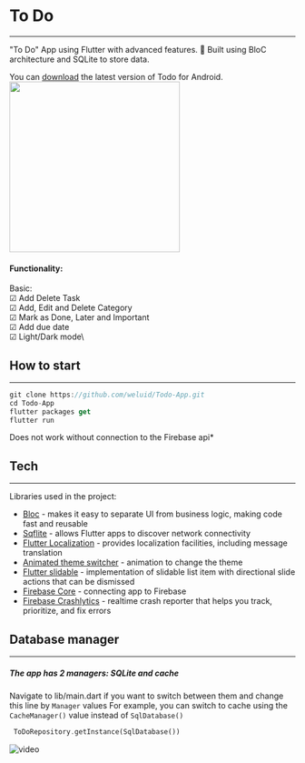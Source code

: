 # To Do 
---
"To Do" App using Flutter with advanced features. 🌟
Built using BloC architecture and SQLite to store data.

You can [download] the latest version of Todo for Android.\
[<img src="https://github.com/weluid/Todo-App/assets/124319560/68097b68-3540-42d4-85dc-ead0e4c7e404" width ="300"/>](https://play.google.com/store/apps/details?id=com.dekovalov.todo)
#### Functionality:

Basic:\
 ☑ Add Delete Task\
 ☑ Add, Edit and Delete Category\
 ☑ Mark as Done, Later and Important\
 ☑ Add due date\
 ☑ Light/Dark mode\
 
## How to start 
---
```dart
git clone https://github.com/weluid/Todo-App.git
cd Todo-App
flutter packages get
flutter run
```
Does not work without connection to the Firebase api*

## Tech
---
Libraries used in the project:

- [Bloc] - makes it easy to separate UI from business logic, making code fast and reusable
- [Sqflite] - allows Flutter apps to discover network connectivity
- [Flutter Localization] - provides localization facilities, including message translation
- [Animated theme switcher] - animation to change the theme 
- [Flutter slidable] -  implementation of slidable list item with directional slide actions that can be dismissed
- [Firebase Core] - connecting app to Firebase
- [Firebase Crashlytics] - realtime crash reporter that helps you track, prioritize, and fix errors

## Database manager
---
##### The app has 2 managers: SQLite and cache

Navigate to lib/main.dart if you want to switch between them and change this line by `Manager` values
For example, you can switch to cache using the `CacheManager()` value instead of `SqlDatabase()`
```dart
 ToDoRepository.getInstance(SqlDatabase())
```

![video](https://github.com/weluid/Todo-App/assets/124319560/d762b654-fb4a-44ed-8355-51544bfad21d)




   [OpenWeatherMap]: <https://openweathermap.org/>
   [Bloc]: <https://pub.dev/packages/flutter_bloc>
   [Animated theme switcher]: <https://pub.dev/packages/animated_theme_switcher>
   [Http]: <https://pub.dev/packages/http>
   [Dio]: <https://pub.dev/packages/dio>
   [Flutter slidable]: <https://pub.dev/packages/flutter_slidable>
   [Sqflite]: <https://pub.dev/packages/sqflite>
   [Flutter Localization]: <https://pub.dev/packages/flutter_localization>
   [Firebase Core]: <https://pub.dev/packages/firebase_core>
   [Firebase Crashlytics]: <https://pub.dev/packages/firebase_crashlytics>
   [download]: <(https://play.google.com/store/apps/details?id=com.dekovalov.todo>
